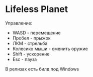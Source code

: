 # Lifeless Planet
Управление:  
- WASD - перемещение
- Пробел - прыжок
- ЛКМ - стрельба
- Колесико мыши - сменить оружие
- Shift - ускорение
- Esc - пауза  

В релизах есть билд под Windows
